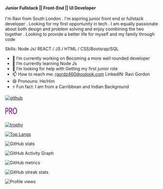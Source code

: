 #### Junior Fullstack || Front-End || UI Developer
I'm Ravi from South London . I'm aspiring junior front end or fullstack developer . Looking for my first opportunity in tech . I am equally passionate about both design and problem solving and enjoy comibining the two together . Looking to provide a better life for myself and my family through code

Skills: Node Js/ REACT / JS / HTML / CSS/Bootsrap/SQL

- 🔭 I’m currently working on Becoming a more well rounded developer 
- 🌱 I’m currently learning Node Js 
- 🤔 I’m looking for help with Getting my first junior role 
- 📫 How to reach me: rgordz460@outook.com LinkedIN: Ravi Gordon 
- 😄 Pronouns: He/Him 
- ⚡ Fun fact: I am from a Carribbean and Indian Background 


[<img src='https://cdn.jsdelivr.net/npm/simple-icons@3.0.1/icons/github.svg' alt='github' height='40'>](https://github.com/rg460)  

<a href='https://github.com/pricing'><img src='https://raw.githubusercontent.com/acervenky/animated-github-badges/master/assets/pro.gif' width='40' height='40'></a> 

[![trophy](https://github-profile-trophy.vercel.app/?username=rg460)](https://github.com/ryo-ma/github-profile-trophy)

[![Top Langs](https://github-readme-stats.vercel.app/api/top-langs/?username=rg460)](https://github.com/anuraghazra/github-readme-stats)

![GitHub stats](https://github-readme-stats.vercel.app/api?username=rg460&show_icons=true&count_private=true)  

![GitHub Activity Graph](https://activity-graph.herokuapp.com/graph?username=rg460)  

![GitHub metrics](https://metrics.lecoq.io/rg460)  

![GitHub streak stats](https://github-readme-streak-stats.herokuapp.com/?user=rg460)  

![Profile views](https://gpvc.arturio.dev/rg460)  
